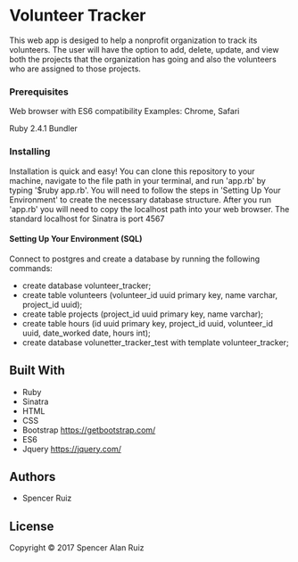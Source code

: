# Volunteer Tracker

This web app is desiged to help a nonprofit organization to track its volunteers. The user will have the option to add, delete, update, and view both the projects that the organization has going and also the volunteers who are assigned to those projects.

### Prerequisites

Web browser with ES6 compatibility
Examples: Chrome, Safari

Ruby 2.4.1
Bundler

### Installing

Installation is quick and easy! You can clone this repository to your machine, navigate to the file path in your terminal, and run 'app.rb' by typing '$ruby app.rb'. You will need to follow the steps in 'Setting Up Your Environment' to create the necessary database structure. After you run 'app.rb' you will need to copy the localhost path into your web browser. The standard localhost for Sinatra is port 4567

#### Setting Up Your Environment (SQL)

Connect to postgres and create a database by running the following commands:

* create database volunteer_tracker;
* create table volunteers (volunteer_id uuid primary key, name varchar, project_id uuid);
* create table projects (project_id uuid primary key, name varchar);
* create table hours (id uuid primary key, project_id uuid, volunteer_id uuid, date_worked date, hours int);
* create database volunetter_tracker_test with template volunteer_tracker;

## Built With

* Ruby
* Sinatra
* HTML
* CSS
* Bootstrap https://getbootstrap.com/
* ES6
* Jquery https://jquery.com/
 
## Authors

* Spencer Ruiz

## License

Copyright © 2017 Spencer Alan Ruiz
